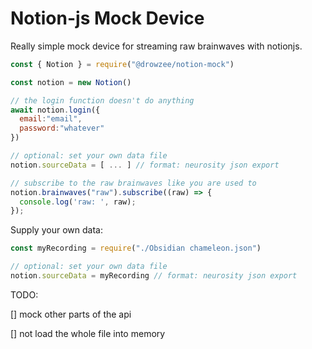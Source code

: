 # Notion-js Mock Device


Really simple mock device for streaming raw brainwaves with notionjs.


```js
const { Notion } = require("@drowzee/notion-mock")

const notion = new Notion()

// the login function doesn't do anything
await notion.login({
  email:"email",
  password:"whatever"
})

// optional: set your own data file
notion.sourceData = [ ... ] // format: neurosity json export

// subscribe to the raw brainwaves like you are used to
notion.brainwaves("raw").subscribe((raw) => {
  console.log('raw: ', raw);
});
```

Supply your own data:

```js
const myRecording = require("./Obsidian chameleon.json")

// optional: set your own data file
notion.sourceData = myRecording // format: neurosity json export

```

TODO:

[] mock other parts of the api

[] not load the whole file into memory